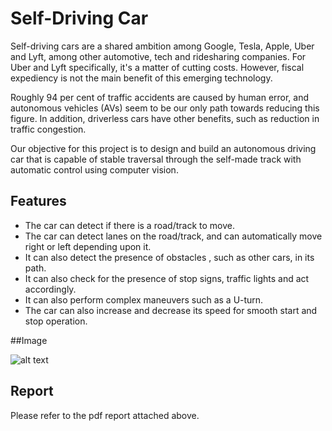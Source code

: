 
# Self-Driving Car

Self-driving cars are a shared ambition among Google, Tesla, Apple, Uber and Lyft, among other automotive, tech and ridesharing companies. For Uber and Lyft specifically, it's a matter of cutting costs. However, fiscal expediency is not the main benefit of this emerging technology.

Roughly 94 per cent of traffic accidents are caused by human error, and autonomous vehicles (AVs) seem to be our only path towards reducing this figure. In addition, driverless cars have other benefits, such as reduction in traffic congestion. 

Our objective for this project is to design and build an autonomous driving car that is capable of stable traversal through the self-made track with automatic control using computer vision.
## Features

- The car can detect if there is a road/track to move.
- The car can detect lanes on the road/track, and can automatically move right or left depending upon it.
- It can also detect the presence of obstacles , such as other cars, in its path. 
- It can also check for the presence of stop signs, traffic lights and act accordingly.
- It can also perform complex maneuvers such as a U-turn.
- The car can also increase and decrease its speed for smooth start and stop operation.

##Image

![alt text](https://github.com/Amol-Chaudhry/self-driving-car/blob/main/SelfDrivingCarModel.jpeg?raw=true)

## Report

Please refer to the pdf report attached above.

